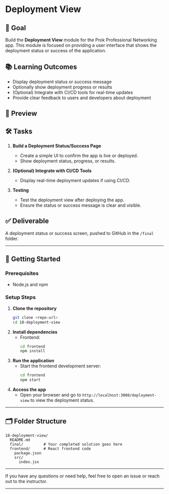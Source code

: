 # Deployment View

## 🎯 Goal

Build the **Deployment View** module for the Prok Professional Networking app. This module is focused on providing a user interface that shows the deployment status or success of the application.

## 📚 Learning Outcomes

- Display deployment status or success message
- Optionally show deployment progress or results
- (Optional) Integrate with CI/CD tools for real-time updates
- Provide clear feedback to users and developers about deployment

## 📸 Preview

<!-- Add a screenshot of the deployment status or success screen here when available -->

## 🛠️ Tasks

1. **Build a Deployment Status/Success Page**

   - Create a simple UI to confirm the app is live or deployed.
   - Show deployment status, progress, or results.

2. **(Optional) Integrate with CI/CD Tools**

   - Display real-time deployment updates if using CI/CD.

3. **Testing**
   - Test the deployment view after deploying the app.
   - Ensure the status or success message is clear and visible.

## ✅ Deliverable

A deployment status or success screen, pushed to GitHub in the `/final` folder.

---

## 🚀 Getting Started

### Prerequisites

- Node.js and npm

### Setup Steps

1. **Clone the repository**
   ```bash
   git clone <repo-url>
   cd 18-deployment-view
   ```
2. **Install dependencies**
   - Frontend:
     ```bash
     cd frontend
     npm install
     ```
3. **Run the application**
   - Start the frontend development server:
     ```bash
     cd frontend
     npm start
     ```
4. **Access the app**
   - Open your browser and go to `http://localhost:3000/deployment-view` to view the deployment status.

---

## 🗂️ Folder Structure

```
18-deployment-view/
  README.md
  final/         # Your completed solution goes here
  frontend/      # React frontend code
    package.json
    src/
      index.jsx
```

---

If you have any questions or need help, feel free to open an issue or reach out to the instructor.

---
